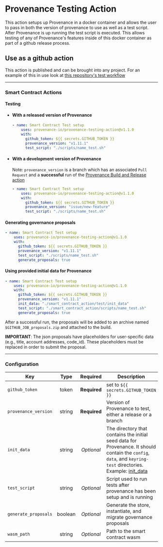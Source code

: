 # Provenance Testing Action
This action setups up Provenance in a docker container and allows the user to pass in both the version of provenance to use as well as a test script.  After Provenance is up running the test script is executed.  This allows testing of any of Provenance's features inside of this docker container as part of a github release process.

## Use as a github action
This action is published and can be brought into any project.
For an example of this in use look at [this repository's test workflow](https://github.com/provenance-io/provenance-testing-action/blob/main/.github/workflows/test.yml#L24)

---

### Smart Contract Actions

#### Testing

- #### With a released version of Provenance
    ```yaml
    - name: Smart Contract Test setup
        uses: provenance-io/provenance-testing-action@v1.1.0
        with:
          github_token: ${{ secrets.GITHUB_TOKEN }}
          provenance_version: "v1.11.1"
          test_script: "./scripts/name_test.sh"
    ```

- #### With a development version of Provenance
    Note: `provenance_version` is a branch which has an associated `Pull Request` and a **successful** run of the [Provenance Build and Release action](https://github.com/provenance-io/provenance/actions/workflows/release.yml)
    ```yaml
    - name: Smart Contract Test setup
        uses: provenance-io/provenance-testing-action@v1.1.0
        with:
          github_token: ${{ secrets.GITHUB_TOKEN }}
          provenance_version: "issue/new-feature"
          test_script: "./scripts/name_test.sh"
    ```

#### Generating governance proposals
```yaml
- name: Smart Contract Test setup
    uses: provenance-io/provenance-testing-action@v1.1.0
    with:
      github_token: ${{ secrets.GITHUB_TOKEN }}
      provenance_version: "v1.11.1"
      test_script: "./scripts/name_test.sh"
      generate_proposals: true
```

#### Using provided initial data for Provenance
```yaml
- name: Smart Contract Test setup
    uses: provenance-io/provenance-testing-action@v1.1.0
    with:
      github_token: ${{ secrets.GITHUB_TOKEN }}
      provenance_version: "v1.11.1"
      init_data: "./smart_contract_action/test/init_data"
      test_script: "./smart_contract_action/scripts/name_test.sh"
      generate_proposals: true
```

After a successful run, the proposals will be added to an archive named `$GITHUB_JOB_proposals.zip` and attached to the build.

**IMPORTANT**: The json proposals have placeholders for user-specific data (e.g., title, account addresses, code_id). These placeholders must be replaced in order to submit the proposal.

---

### Configuration

| Key                  |  Type   |   Required   | Description                                                                                                                                                                                              |
|----------------------|:-------:|:------------:|----------------------------------------------------------------------------------------------------------------------------------------------------------------------------------------------------------|
| `github_token`       |  token  | **Required** | set to `${{ secrets.GITHUB_TOKEN }}`                                                                                                                                                                     |
| `provenance_version` | string  | **Required** | Version of Provenance to test, either a release or a branch                                                                                                                                              |
| `init_data`          | string  |  *Optional*  | The directory that contains the initial seed data for Provenance. It should contain the `config`, `data`, and `keyring-test` directories. Example: [init_data](smart-contract-action%2Ftest%2Finit_data) |
| `test_script`        | string  |  *Optional*  | Script used to run tests after provenance has been setup and is running                                                                                                                                  |
| `generate_proposals` | boolean |  *Optional*  | Generate the store, instantiate, and migrate governance proposals                                                                                                                                        |
| `wasm_path`          | string  |  *Optional*  | Path to the smart contract wasm                                                                                                                                                                          |
